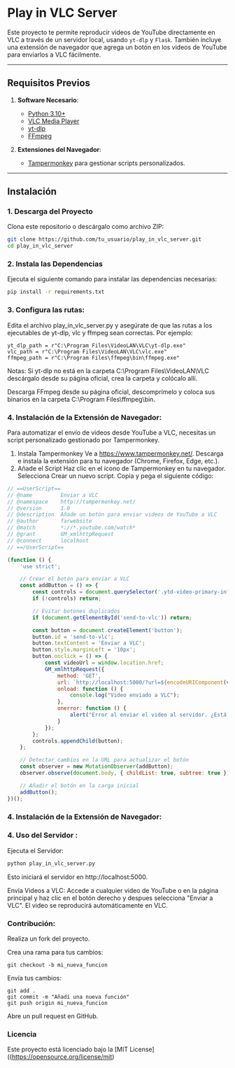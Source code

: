 # Play in VLC Server

Este proyecto te permite reproducir videos de YouTube directamente en VLC a través de un servidor local, usando `yt-dlp` y `Flask`. También incluye una extensión de navegador que agrega un botón en los videos de YouTube para enviarlos a VLC fácilmente.

---

## Requisitos Previos

1. **Software Necesario**:
   - [Python 3.10+](https://www.python.org/downloads/)
   - [VLC Media Player](https://www.videolan.org/vlc/index.html)
   - [yt-dlp](https://github.com/yt-dlp/yt-dlp)
   - [FFmpeg](https://ffmpeg.org/download.html)

2. **Extensiones del Navegador**:
   - [Tampermonkey](https://www.tampermonkey.net/) para gestionar scripts personalizados.

---

## Instalación

### 1. Descarga del Proyecto
Clona este repositorio o descárgalo como archivo ZIP:

```bash
git clone https://github.com/tu_usuario/play_in_vlc_server.git
cd play_in_vlc_server
```

### 2. Instala las Dependencias
Ejecuta el siguiente comando para instalar las dependencias necesarias:

```bash
pip install -r requirements.txt

```


### 3. Configura las rutas:

Edita el archivo play_in_vlc_server.py y asegúrate de que las rutas a los ejecutables de yt-dlp, vlc y ffmpeg sean correctas. Por ejemplo:

```
yt_dlp_path = r"C:\Program Files\VideoLAN\VLC\yt-dlp.exe"
vlc_path = r"C:\Program Files\VideoLAN\VLC\vlc.exe"
ffmpeg_path = r"C:\Program Files\ffmpeg\bin\ffmpeg.exe"

```

Notas:
Si yt-dlp no está en la carpeta C:\Program Files\VideoLAN\VLC\
descárgalo desde su página oficial, crea la carpeta y colócalo allí.

Descarga FFmpeg desde su página oficial, descomprímelo y coloca sus binarios en la carpeta C:\Program Files\ffmpeg\bin.



### 4. Instalación de la Extensión de Navegador:
Para automatizar el envío de videos desde YouTube a VLC, necesitas un script personalizado gestionado por Tampermonkey.

1. Instala Tampermonkey
Ve a https://www.tampermonkey.net/.
Descarga e instala la extensión para tu navegador (Chrome, Firefox, Edge, etc.).
2. Añade el Script
Haz clic en el ícono de Tampermonkey en tu navegador.
Selecciona Crear un nuevo script.
Copia y pega el siguiente código:

```javascript
// ==UserScript==
// @name         Enviar a VLC
// @namespace    http://tampermonkey.net/
// @version      1.0
// @description  Añade un botón para enviar videos de YouTube a VLC
// @author       farwebsite
// @match        *://*.youtube.com/watch*
// @grant        GM_xmlhttpRequest
// @connect      localhost
// ==/UserScript==

(function () {
    'use strict';

    // Crear el botón para enviar a VLC
    const addButton = () => {
        const controls = document.querySelector('.ytd-video-primary-info-renderer');
        if (!controls) return;

        // Evitar botones duplicados
        if (document.getElementById('send-to-vlc')) return;

        const button = document.createElement('button');
        button.id = 'send-to-vlc';
        button.textContent = 'Enviar a VLC';
        button.style.marginLeft = '10px';
        button.onclick = () => {
            const videoUrl = window.location.href;
            GM_xmlhttpRequest({
                method: 'GET',
                url: `http://localhost:5000/?url=${encodeURIComponent(videoUrl)}`,
                onload: function () {
                    console.log("Video enviado a VLC");
                },
                onerror: function () {
                    alert("Error al enviar el video al servidor. ¿Está el servidor en ejecución?");
                }
            });
        };
        controls.appendChild(button);
    };

    // Detectar cambios en la URL para actualizar el botón
    const observer = new MutationObserver(addButton);
    observer.observe(document.body, { childList: true, subtree: true });

    // Añadir el botón en la carga inicial
    addButton();
})();

```

### 4. Instalación de la Extensión de Navegador:

### 4. Uso del Servidor :
Ejecuta el Servidor:

```bash
python play_in_vlc_server.py

```
Esto iniciará el servidor en http://localhost:5000.

Envía Videos a VLC: Accede a cualquier video de YouTube o en la página principal y haz clic en el botón derecho y despues selecciona "Enviar a VLC". El video se reproducirá automáticamente en VLC.


###  Contribución:

Realiza un fork del proyecto.

Crea una rama para tus cambios:
```
git checkout -b mi_nueva_funcion
```

Envía tus cambios:

```
git add .
git commit -m "Añadí una nueva función"
git push origin mi_nueva_funcion
```
Abre un pull request en GitHub.

### Licencia
Este proyecto está licenciado bajo la [MIT License]((https://opensource.org/license/mit)


